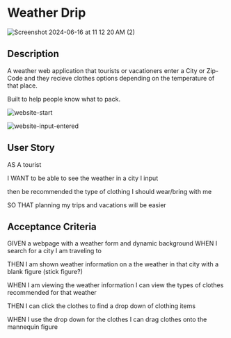 # Weather Drip

![Screenshot 2024-06-16 at 11 12 20 AM (2)](https://github.com/So-Emily/Weather-You-Need-Clothes/assets/166947418/17cfc4e6-35d8-42c7-9636-28d14dddb022)

## Description

A weather web application that tourists or vacationers enter a City or Zip-Code and they recieve clothes options depending on the temperature of that place.

Built to help people know what to pack.

![website-start](https://github.com/So-Emily/Weather-You-Need-Clothes/assets/10500315/8e3ffb34-bb8b-4bf5-b504-85347d0688b6)

![website-input-entered](https://github.com/So-Emily/Weather-You-Need-Clothes/assets/10500315/6789a731-9af5-4feb-adf4-4b71945b1db2)

## User Story

AS A tourist

I WANT to be able to see the weather in a city I input

then be recommended the type of clothing I should wear/bring with me

SO THAT planning my trips and vacations will be easier


## Acceptance Criteria

GIVEN a webpage with a weather form and dynamic background
WHEN I search for a city I am traveling to

THEN I am shown weather information on a the weather in that city with a blank figure (stick figure?)

WHEN I am viewing the weather information I can view the types of clothes recommended for that weather

THEN I can click the clothes to find a drop down of clothing items

WHEN I use the drop down for the clothes I can drag clothes onto the mannequin figure
